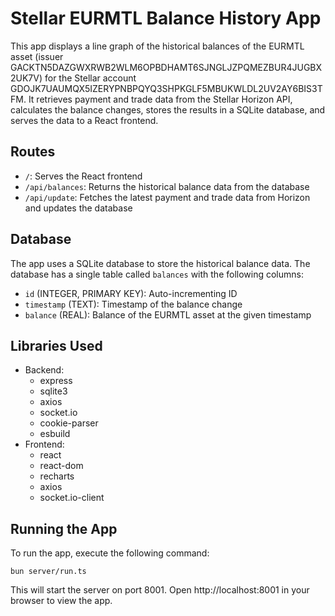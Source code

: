 
# Stellar EURMTL Balance History App

This app displays a line graph of the historical balances of the EURMTL asset (issuer GACKTN5DAZGWXRWB2WLM6OPBDHAMT6SJNGLJZPQMEZBUR4JUGBX2UK7V) for the Stellar account GDOJK7UAUMQX5IZERYPNBPQYQ3SHPKGLF5MBUKWLDL2UV2AY6BIS3TFM. It retrieves payment and trade data from the Stellar Horizon API, calculates the balance changes, stores the results in a SQLite database, and serves the data to a React frontend.

## Routes

- `/`: Serves the React frontend
- `/api/balances`: Returns the historical balance data from the database
- `/api/update`: Fetches the latest payment and trade data from Horizon and updates the database

## Database

The app uses a SQLite database to store the historical balance data. The database has a single table called `balances` with the following columns:

- `id` (INTEGER, PRIMARY KEY): Auto-incrementing ID
- `timestamp` (TEXT): Timestamp of the balance change
- `balance` (REAL): Balance of the EURMTL asset at the given timestamp

## Libraries Used

- Backend:
  - express
  - sqlite3
  - axios
  - socket.io
  - cookie-parser
  - esbuild
- Frontend:
  - react
  - react-dom
  - recharts
  - axios
  - socket.io-client

## Running the App

To run the app, execute the following command:

```
bun server/run.ts
```

This will start the server on port 8001. Open http://localhost:8001 in your browser to view the app.

